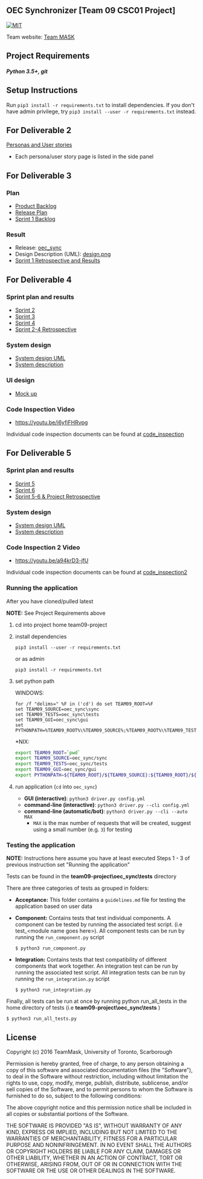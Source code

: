 OEC Synchronizer [Team 09 CSC01 Project]
--------------

[![MIT](http://img.shields.io/badge/license-MIT-green.svg?style=flat)](http://opensource.org/licenses/MIT)

Team website: [Team MASK](http://teammask.github.io)


Project Requirements
---
##### Python 3.5+, git


Setup Instructions
---
Run `pip3 install -r requirements.txt` to install dependencies.
If you don't have admin privilege, try `pip3 install --user -r requirements.txt` instead.


For Deliverable 2
---
[Personas and User stories](https://teammask.github.io/posts_personas_stories/2016/10/02/professor-rein.html)
* Each persona/user story page is listed in the side panel


For Deliverable 3
--- 
### Plan
* [Product Backlog](https://teammask.github.io/posts_project/2016/10/16/product-backlog.html)
* [Release Plan](https://teammask.github.io/posts_project/2016/10/16/Release-plan.html)
* [Sprint 1 Backlog](https://teammask.github.io/posts_project/2016/10/16/sprint-1-backlog.html)

### Result
* Release: [oec_sync](oec_sync)
* Design Description (UML): [design.png](design.png)
* [Sprint 1 Retrospective and Results](https://teammask.github.io/posts_project/2016/10/23/Sprint-1-Retrospective.html)


For Deliverable 4
--- 
### Sprint plan and results
* [Sprint 2](https://teammask.github.io/posts_project/2016/10/30/sprint-2-backlog.html)
* [Sprint 3](https://teammask.github.io/posts_project/2016/11/06/sprint-3-backlog.html)
* [Sprint 4](https://teammask.github.io/posts_project/2016/11/13/sprint-4-backlog.html)
* [Sprint 2-4 Retrospective](https://teammask.github.io/posts_project/2016/11/13/Sprint-2-4-Retrospective.html)

### System design
* [System design UML](design/system_design.png)
* [System description](design/system_documentation.md)

### UI design
* [Mock up](design/UI_design.png)

### Code Inspection Video
* https://youtu.be/i6yfiFHRvpg

Individual code inspection documents can be found at [code_inspection](code_inspection)

For Deliverable 5
---
### Sprint plan and results
* [Sprint 5](https://teammask.github.io/posts_project/2016/11/20/sprint-5-backlog.html)
* [Sprint 6](https://teammask.github.io/posts_project/2016/11/29/sprint-6-backlog.html)
* [Sprint 5-6 & Project Retrospective](https://teammask.github.io/posts_project/2016/11/30/Sprint-5-6-Retrospective.html)

### System design
* [System design UML](design/system_design.png)
* [System description](design/system_documentation.md)

### Code Inspection 2 Video
* https://youtu.be/a94krD3-jfU

Individual code inspection documents can be found at [code_inspection2](code_inspection2)

### Running the application
After you have cloned/pulled latest

**NOTE:** See Project Requirements above

1. cd into project home team09-project

2. install dependencies

   `pip3 install --user -r requirements.txt` 
   
   or as admin
   
   `pip3 install -r requirements.txt`
   
3. set python path

   WINDOWS:
	```batch
	for /f "delims=" %F in ('cd') do set TEAM09_ROOT=%F
	set TEAM09_SOURCE=oec_sync\sync
	set TEAM09_TESTS=oec_sync\tests
	set TEAM09_GUI=oec_sync\gui
	set PYTHONPATH=%TEAM09_ROOT%\%TEAM09_SOURCE%;%TEAM09_ROOT%\%TEAM09_TESTS%;%TEAM09_ROOT%\%TEAM09_GUI%
	```
   \*NIX:
	```bash
	export TEAM09_ROOT=`pwd`
	export TEAM09_SOURCE=oec_sync/sync
	export TEAM09_TESTS=oec_sync/tests
	export TEAM09_GUI=oec_sync/gui
	export PYTHONPATH=${TEAM09_ROOT}/${TEAM09_SOURCE}:${TEAM09_ROOT}/${TEAM09_TESTS}:${TEAM09_ROOT}/${TEAM09_GUI}
	```
 
4. run application (`cd` into `oec_sync`) 
	- **GUI (interactive)**: `python3 driver.py config.yml`
	- **command-line (interactive)**: `python3 driver.py --cli config.yml`
	- **command-line (automatic/bot)**: `python3 driver.py --cli --auto MAX`
		+ `MAX` is the max number of requests that will be created, suggest using a small number (e.g. `3`) for testing

### Testing the application

**NOTE:** Instructions here assume you have at least executed Steps 1 - 3 of previous instruction set "Running the application"

Tests can be found in the **team09-project\oec_sync\tests** directory

There are three categories of tests as grouped in folders:

- **Acceptance:** This folder contains a `guidelines.md` file for testing the application based on user data
- **Component:**  Contains tests that test individual components. A component can be tested by running the associated test script. (i.e test_&lt;module name goes here>). All component tests can be run by running the `run_component.py` script
	```
	$ python3 run_component.py
	``` 

- **Integration:** Contains tests that test compatibility of different components that work together. An integration test can be run by running the associated test script. All integration tests can be run by running the `run_integration.py` script
	```
	$ python3 run_integration.py
	```

Finally, all tests can be run at once by running python run_all_tests in the home directory of tests (i.e **team09-project\oec_sync\tests** )
```
$ python3 run_all_tests.py
```

License
--------------
Copyright (c) 2016 TeamMask, University of Toronto, Scarborough

Permission is hereby granted, free of charge, to any person obtaining a copy
of this software and associated documentation files (the "Software"), to deal
in the Software without restriction, including without limitation the rights
to use, copy, modify, merge, publish, distribute, sublicense, and/or sell
copies of the Software, and to permit persons to whom the Software is
furnished to do so, subject to the following conditions:

The above copyright notice and this permission notice shall be included in all
copies or substantial portions of the Software.

THE SOFTWARE IS PROVIDED "AS IS", WITHOUT WARRANTY OF ANY KIND, EXPRESS OR
IMPLIED, INCLUDING BUT NOT LIMITED TO THE WARRANTIES OF MERCHANTABILITY,
FITNESS FOR A PARTICULAR PURPOSE AND NONINFRINGEMENT. IN NO EVENT SHALL THE
AUTHORS OR COPYRIGHT HOLDERS BE LIABLE FOR ANY CLAIM, DAMAGES OR OTHER
LIABILITY, WHETHER IN AN ACTION OF CONTRACT, TORT OR OTHERWISE, ARISING FROM,
OUT OF OR IN CONNECTION WITH THE SOFTWARE OR THE USE OR OTHER DEALINGS IN THE
SOFTWARE.


